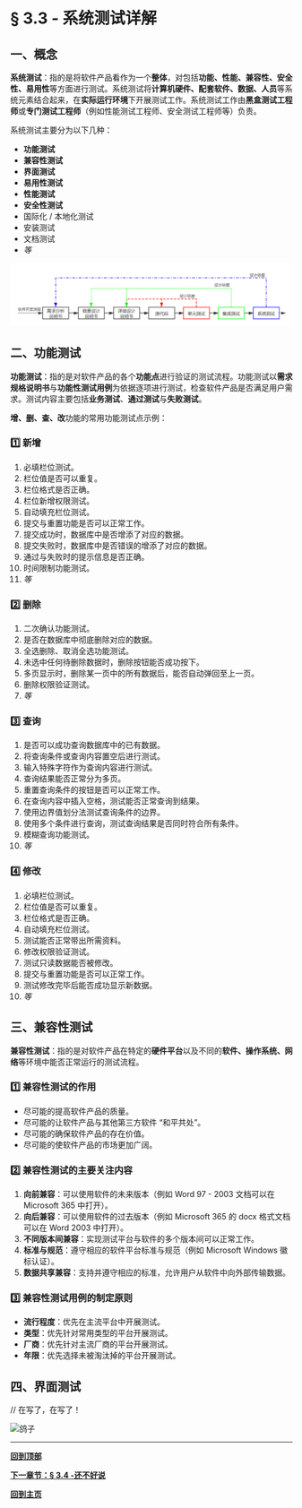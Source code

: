 # § 3.3 - 系统测试详解

## 一、概念

**系统测试**：指的是将软件产品看作为一个**整体**，对包括**功能、性能、兼容性、安全性、易用性**等方面进行测试。系统测试将**计算机硬件、配套软件、数据、人员**等系统元素结合起来，在**实际运行环境**下开展测试工作。系统测试工作由**黑盒测试工程师**或**专门测试工程师**（例如性能测试工程师、安全测试工程师等）负责。

系统测试主要分为以下几种：

- **功能测试**
- **兼容性测试**
- **界面测试**
- **易用性测试**
- **性能测试**
- **安全性测试**
- 国际化 / 本地化测试
- 安装测试
- 文档测试
- *等*

![软件开发流程](https://github.com/Lingggao/Software-Testing-Basics/blob/master/%E7%AC%AC%E4%B8%89%E7%AB%A0/3_1_%E8%BD%AF%E4%BB%B6%E5%BC%80%E5%8F%91%E6%B5%81%E7%A8%8B.png?raw=true)

## 二、功能测试

**功能测试**：指的是对软件产品的各个**功能点**进行验证的测试流程。功能测试以**需求规格说明书**与**功能性测试用例**为依据逐项进行测试，检查软件产品是否满足用户需求。测试内容主要包括**业务测试**、**通过测试**与**失败测试**。

**增、删、查、改**功能的常用功能测试点示例：

### :one: 新增

1. 必填栏位测试。
2. 栏位值是否可以重复。
3. 栏位格式是否正确。
4. 栏位新增权限测试。
5. 自动填充栏位测试。
6. 提交与重置功能是否可以正常工作。
7. 提交成功时，数据库中是否增添了对应的数据。
8. 提交失败时，数据库中是否错误的增添了对应的数据。
9. 通过与失败时的提示信息是否正确。
10. 时间限制功能测试。
11. *等*

### :two: 删除

1. 二次确认功能测试。
2. 是否在数据库中彻底删除对应的数据。
3. 全选删除、取消全选功能测试。
4. 未选中任何待删除数据时，删除按钮能否成功按下。
5. 多页显示时，删除某一页中的所有数据后，能否自动弹回至上一页。
6. 删除权限验证测试。
7. *等*

### :three: 查询

1. 是否可以成功查询数据库中的已有数据。
2. 将查询条件或查询内容置空后进行测试。
3. 输入特殊字符作为查询内容进行测试。
4. 查询结果能否正常分为多页。
5. 重置查询条件的按钮是否可以正常工作。
6. 在查询内容中插入空格，测试能否正常查询到结果。
7. 使用边界值划分法测试查询条件的边界。
8. 使用多个条件进行查询，测试查询结果是否同时符合所有条件。
9. 模糊查询功能测试。
10. *等*

### :four: 修改

1. 必填栏位测试。
2. 栏位值是否可以重复。
3. 栏位格式是否正确。
4. 自动填充栏位测试。
5. 测试能否正常带出所需资料。
6. 修改权限验证测试。
7. 测试只读数据能否被修改。
8. 提交与重置功能是否可以正常工作。
9. 测试修改完毕后能否成功显示新数据。
10. *等*

## 三、兼容性测试

**兼容性测试**：指的是对软件产品在特定的**硬件平台**以及不同的**软件、操作系统、网络**等环境中能否正常运行的测试流程。

### :one: ​兼容性测试的作用

- 尽可能的提高软件产品的质量。
- 尽可能的让软件产品与其他第三方软件 “和平共处”。
- 尽可能的确保软件产品的存在价值。
- 尽可能的使软件产品的市场更加广阔。

### :two: ​兼容性测试的主要关注内容

1. **向前兼容**：可以使用软件的未来版本（例如 Word 97 - 2003 文档可以在 Microsoft 365 中打开）。
2. **向后兼容**：可以使用软件的过去版本（例如 Microsoft 365 的 docx 格式文档可以在 Word 2003 中打开）。
3. **不同版本间兼容**：实现测试平台与软件的多个版本间可以正常工作。
4. **标准与规范**：遵守相应的软件平台标准与规范（例如 Microsoft Windows 徽标认证）。
5. **数据共享兼容**：支持并遵守相应的标准，允许用户从软件中向外部传输数据。

### :three: ​兼容性测试用例的制定原则

- **流行程度**：优先在主流平台中开展测试。
- **类型**：优先针对常用类型的平台开展测试。
- **厂商**：优先针对主流厂商的平台开展测试。
- **年限**：优先选择未被淘汰掉的平台开展测试。

## 四、界面测试

// 在写了，在写了！

![鸽子](https://tse2-mm.cn.bing.net/th/id/OIP.Tzd35d7nzYAubFQFt0v-TQAAAA?pid=Api&rs=1)

---

[**回到顶部**](https://github.com/Lingggao/Software-Testing-Basics/blob/master/%E7%AC%AC%E4%B8%89%E7%AB%A0/3_3_%E7%B3%BB%E7%BB%9F%E6%B5%8B%E8%AF%95%E8%AF%A6%E8%A7%A3.md#-33---%E7%B3%BB%E7%BB%9F%E6%B5%8B%E8%AF%95%E8%AF%A6%E8%A7%A3)

[**下一章节：§ 3.4 -还不好说**]()

[**回到主页**](https://github.com/Lingggao/Software-Testing-Basics#%E8%BD%AF%E4%BB%B6%E6%B5%8B%E8%AF%95%E5%9F%BA%E7%A1%80%E5%AD%A6%E4%B9%A0%E7%AC%94%E8%AE%B0)

